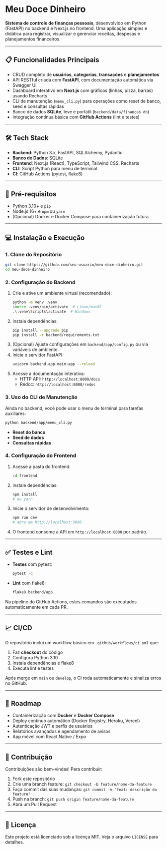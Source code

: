 # Meu Doce Dinheiro

**Sistema de controle de finanças pessoais**, desenvolvido em Python (FastAPI) no backend e Next.js no frontend. Uma aplicação simples e didática para registrar, visualizar e gerenciar receitas, despesas e planejamentos financeiros.

---

## 📋 Funcionalidades Principais

- CRUD completo de **usuários**, **categorias**, **transações** e **planejamentos**
- API RESTful criada com **FastAPI**, com documentação automática via Swagger UI
- Dashboard interativo em **Next.js** com gráficos (linhas, pizza, barras) usando Recharts
- CLI de manutenção (`menu_cli.py`) para operações como reset de banco, seed e consultas rápidas
- Banco de dados **SQLite**, leve e portátil (`backend/data/financas.db`)
- Integração contínua básica com **GitHub Actions** (lint e testes)

---

## 🛠 Tech Stack

- **Backend**: Python 3.x, FastAPI, SQLAlchemy, Pydantic
- **Banco de Dados**: SQLite
- **Frontend**: Next.js (React), TypeScript, Tailwind CSS, Recharts
- **CLI**: Script Python para menu de terminal
- **CI**: GitHub Actions (pytest, flake8)

---

## 🚀 Pré-requisitos

- Python 3.10+ e `pip`
- Node.js 16+ e `npm` ou `yarn`
- (Opcional) Docker e Docker Compose para containerização futura

---

## 💻 Instalação e Execução

### 1. Clone do Repositório
```bash
git clone https://github.com/seu-usuario/meu-doce-dinheiro.git
cd meu-doce-dinheiro
```

### 2. Configuração do Backend

1. Crie e ative um ambiente virtual (recomendado):
   ```bash
   python -m venv .venv
   source .venv/bin/activate  # Linux/macOS
   .\.venv\Scripts\activate  # Windows
   ```
2. Instale dependências:
   ```bash
   pip install --upgrade pip
   pip install -r backend/requirements.txt
   ```
3. (Opcional) Ajuste configurações em `backend/app/config.py` ou via variáveis de ambiente.
4. Inicie o servidor FastAPI:
   ```bash
   uvicorn backend.app.main:app --reload
   ```
5. Acesse a documentação interativa:
   - HTTP API: `http://localhost:8000/docs`
   - Redoc: `http://localhost:8000/redoc`

### 3. Uso do CLI de Manutenção

Ainda no backend, você pode usar o menu de terminal para tarefas auxiliares:
```bash
python backend/app/menu_cli.py
```
- **Reset do banco**
- **Seed de dados**
- **Consultas rápidas**

### 4. Configuração do Frontend

1. Acesse a pasta do frontend:
   ```bash
   cd frontend
   ```
2. Instale dependências:
   ```bash
   npm install
   # ou yarn
   ```
3. Inicie o servidor de desenvolvimento:
   ```bash
   npm run dev
   # abre em http://localhost:3000
   ```
4. O frontend consome a API em `http://localhost:8000` por padrão.

---

## ✅ Testes e Lint

- **Testes** com pytest:
  ```bash
  pytest -q
  ```
- **Lint** com flake8:
  ```bash
  flake8 backend/app
  ```

Na pipeline do GitHub Actions, estes comandos são executados automaticamente em cada PR.

---

## 📈 CI/CD

O repositório inclui um workflow básico em `.github/workflows/ci.yml` que:

1. Faz **checkout** do código
2. Configura Python 3.10
3. Instala dependências e flake8
4. Executa lint e testes

Após merge em `main` ou `develop`, o CI roda automaticamente e sinaliza erros no GitHub.

---

## 🎯 Roadmap

- Containerização com **Docker** e **Docker Compose**
- Deploy contínuo automático (Docker Registry, Heroku, Vercel)
- Autenticação JWT e perfis de usuários
- Relatórios avançados e agendamento de avisos
- App móvel com React Native / Expo

---

## 🤝 Contribuição

Contribuições são bem-vindas! Para contribuir:

1. Fork este repositório
2. Crie uma branch feature: `git checkout -b feature/nome-da-feature`
3. Faça commit das suas mudanças: `git commit -m "feat: descrição da feature"`
4. Push na branch: `git push origin feature/nome-da-feature`
5. Abra um Pull Request


---

## 📝 Licença

Este projeto está licenciado sob a licença MIT. Veja o arquivo `LICENSE` para detalhes.

